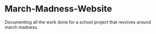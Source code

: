 # March-Madness-Website
Documenting all the work done for a school project that revolves around march madness. 